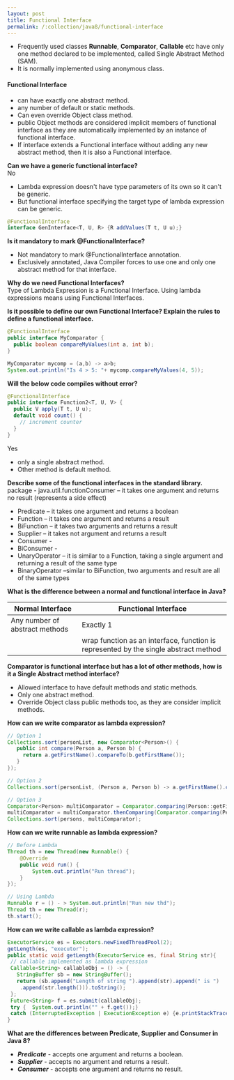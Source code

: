 ```yaml
---
layout: post
title: Functional Interface
permalink: /:collection/java8/functional-interface
---
```


* Frequently used classes **Runnable**, **Comparator**, **Callable** etc have only one method declared to be implemented, called Single Abstract Method (SAM). 
* It is normally implemented using anonymous class.

#### Functional Interface
* can have exactly one abstract method.
* any number of default or static methods.
* Can even override Object class method.
* public Object methods are considered implicit members of functional interface as they are automatically implemented by an instance of functional interface.
* If interface extends a Functional interface without adding any new abstract method, then it is also a Functional interface.

**Can we have a generic functional interface?**  
No
* Lambda expression doesn't have type parameters of its own so it can't be generic. 
* But functional interface specifying the target type of lambda expression can be generic.

```java
@FunctionalInterface
interface GenInterface<T, U, R> {R addValues(T t, U u);}
```

**Is it mandatory to mark @FunctionalInterface?**  
* Not mandatory to mark @FunctionalInterface annotation.
* Exclusively annotated, Java Compiler forces to use one and only one abstract method for that interface.

**Why do we need Functional Interfaces?**  
Type of Lambda Expression is a Functional Interface. Using lambda expressions means using Functional Interfaces.

**Is it possible to define our own Functional Interface? Explain the rules to define a functional interface.**  

```java
@FunctionalInterface
public interface MyComparator {
  public boolean compareMyValues(int a, int b);
}

MyComparator mycomp = (a,b) -> a>b;
System.out.println("Is 4 > 5: "+ mycomp.compareMyValues(4, 5));
```

**Will the below code compiles without error?**

```java
@FunctionalInterface
public interface Function2<T, U, V> {
  public V apply(T t, U u);
  default void count() {
    // increment counter
  }
}
```
Yes
* only a single abstract method.
* Other method is default method.

**Describe some of the functional interfaces in the standard library.**  
package - java.util.functionConsumer – it takes one argument and returns no result (represents a side effect)
* Predicate – it takes one argument and returns a boolean 
* Function – it takes one argument and returns a result
* BiFunction – it takes two arguments and returns a result
* Supplier – it takes not argument and returns a result
* Consumer - 
* BiConsumer - 
* UnaryOperator – it is similar to a Function, taking a single argument and returning a result of the same type
* BinaryOperator –similar to BiFunction, two arguments and result are all of the same types

**What is the difference between a normal and functional interface in Java?**  

|Normal Interface	| Functional Interface|
---|---
|Any number of abstract methods|Exactly 1
||wrap function as an interface, function is represented by the single abstract method|

**Comparator is functional interface but has a lot of other methods, how is it a Single Abstract method interface?**  
* Allowed interface to have default methods and static methods.
* Only one abstract method.
* Override Object class public methods too, as they are consider implicit methods.

**How can we write comparator as lambda expression?**

```java
// Option 1
Collections.sort(personList, new Comparator<Person>() {
   public int compare(Person a, Person b) {
     return a.getFirstName().compareTo(b.getFirstName());
   }
});

// Option 2
Collections.sort(personList, (Person a, Person b) -> a.getFirstName().compareTo(b.getFirstName()));

// Option 3
Comparator<Person> multiComparator = Comparator.comparing(Person::getFirstName);
multiComparator = multiComparator.thenComparing(Comparator.comparing(Person::getLastName));
Collections.sort(persons, multiComparator);
```

**How can we write runnable as lambda expression?**

```java
// Before Lambda
Thread th = new Thread(new Runnable() {
    @Override
    public void run() {
        System.out.println("Run thread");
    }
});
```
```java
// Using Lambda
Runnable r = () - > System.out.println("Run new thd");
Thread th = new Thread(r);
th.start();
```
**How can we write callable as lambda expression?**

```java
ExecutorService es = Executors.newFixedThreadPool(2);
getLength(es, "executor");
public static void getLength(ExecutorService es, final String str){
 // callable implemented as lambda expression
 Callable<String> callableObj = () -> {
   StringBuffer sb = new StringBuffer();
   return (sb.append("Length of string ").append(str).append(" is ")
	.append(str.length())).toString();
 };
 Future<String> f = es.submit(callableObj);
 try {  System.out.println("" + f.get());}
 catch (InterruptedException | ExecutionException e) {e.printStackTrace();}
}
```
**What are the differences between Predicate, Supplier and Consumer in Java 8?**  
* ***Predicate*** - accepts one argument and returns a boolean.
* ***Supplier***  - accepts no argument and returns a result.
* ***Consumer***  - accepts one argument and returns no result.
